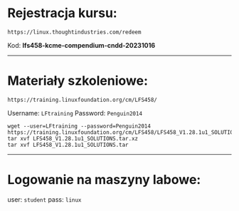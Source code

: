 # Rejestracja kursu:

`https://linux.thoughtindustries.com/redeem`

Kod: **lfs458-kcme-compendium-cndd-20231016**

------------------------------------------------------

# Materiały szkoleniowe:

`https://training.linuxfoundation.org/cm/LFS458/`

Username: `LFtraining`
Password: `Penguin2014`

```
wget --user=LFtraining --password=Penguin2014 https://training.linuxfoundation.org/cm/LFS458/LFS458_V1.28.1u1_SOLUTIONS.tar.xz
tar xvf LFS458_V1.28.1u1_SOLUTIONS.tar.xz
tar xvf LFS458_V1.28.1u1_SOLUTIONS.tar
```
------------------------------------------------------

# Logowanie na maszyny labowe:
user: `student`
pass: `linux`


